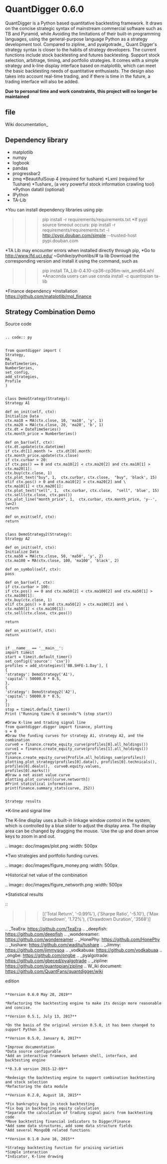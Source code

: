 QuantDigger 0.6.0
==================
    
QuantDigger is a Python based quantitative backtesting framework. It draws on the concise strategic syntax of mainstream commercial software such as TB and Pyramid, while
Avoiding the limitations of their built-in programming languages, using the general-purpose language Python as a strategy development tool. Compared to zipline_ and pyalgotrade_,
Quant Digger's strategy syntax is closer to the habits of strategy developers. The current functions include stock backtesting and futures backtesting. Support stock selection, arbitrage, timing, and portfolio strategies. It comes with a simple strategy and k-line display interface based on matplotlib, which can meet the basic backtesting needs of quantitative enthusiasts. The design also takes into account real-time trading, and if there is time in the future, a trading interface will also be added.


**Due to personal time and work constraints, this project will no longer be maintained**



file
-----
Wiki documentation_


Dependency library
-------
* matplotlib 
* numpy
* logbook
* pandas 
* progressbar2
* zmq
*BeautifulSoup 4 (required for tushare)
*Lxml (required for Tushare)
*Tushare_ (a very powerful stock information crawling tool)
*Python datatil (optional)
* IPython
* TA-Lib

*You can install dependency libraries using pip:
>>> pip install -r requirements/requirements.txt
*If pypi source timeout occurs:
>>> pip install -r requirements/requirements.txt -i  http://pypi.douban.com/simple  --trusted-host pypi.douban.com

*TA Lib may encounter errors when installed directly through pip,
*Go to http://www.lfd.uci.edu/ ~Gohlke/pythonlibs/# ta lib Download the corresponding version and install it using the command, such as
>>> pip install TA_Lib-0.4.10-cp36-cp36m-win_amd64.whl
*Anaconda users can use
>>> conda install -c quantopian ta-lib

*Finance dependency
*Installation https://github.com/matplotlib/mpl_finance


Strategy Combination Demo
-----------

Source code
~~~~

.. code:: py


from quantdigger import (
Strategy,
MA,
DateTimeSeries,
NumberSeries,
set_config,
add_strategies,
Profile
)


class DemoStrategy(Strategy):
Strategy A1

def on_init(self, ctx):
Initialize Data
ctx.ma10 = MA(ctx.close, 10, 'ma10', 'y', 1)
ctx.ma20 = MA(ctx.close, 20, 'ma20', 'b', 1)
ctx.dt = DateTimeSeries()
ctx.month_price = NumberSeries()

def on_bar(self, ctx):
ctx.dt.update(ctx.datetime)
if ctx.dt[1].month !=  ctx.dt[0].month:
ctx.month_price.update(ctx.close)
if ctx.curbar > 20:
if ctx.pos() == 0 and ctx.ma10[2] < ctx.ma20[2] and ctx.ma10[1] > ctx.ma20[1]:
ctx.buy(ctx.close, 1)
ctx.plot_text("buy", 1,  ctx.curbar, ctx.close,  "buy", 'black', 15)
elif ctx.pos() > 0 and ctx.ma10[2] > ctx.ma20[2] and \
ctx.ma10[1] < ctx.ma20[1]:
ctx.plot_text("sell", 1,  ctx.curbar, ctx.close,  "sell", 'blue', 15)
ctx.sell(ctx.close, ctx.pos())
ctx.plot_line("month_price", 1,  ctx.curbar, ctx.month_price, 'y--', lw=2)
return

def on_exit(self, ctx):
return


class DemoStrategy2(Strategy):
Strategy A2

def on_init(self, ctx):
Initialize Data
ctx.ma50 = MA(ctx.close, 50, 'ma50', 'y', 2)
ctx.ma100 = MA(ctx.close, 100, 'ma100', 'black', 2)

def on_symbol(self, ctx):
pass

def on_bar(self, ctx):
if ctx.curbar > 100:
if ctx.pos() == 0 and ctx.ma50[2] < ctx.ma100[2] and ctx.ma50[1] > ctx.ma100[1]:
ctx.buy(ctx.close, 1)
elif ctx.pos() > 0 and ctx.ma50[2] > ctx.ma100[2] and \
ctx.ma50[1] < ctx.ma100[1]:
ctx.sell(ctx.close, ctx.pos())

return

def on_exit(self, ctx):
return


if __name__ == '__main__':
import timeit
start = timeit.default_timer()
set_config({'source': 'csv'})
profiles = add_strategies(['BB.SHFE-1.Day'], [
{
'strategy': DemoStrategy('A1'),
'capital': 50000.0 * 0.5,
},
{
'strategy': DemoStrategy2('A2'),
'capital': 50000.0 * 0.5,
}
])
stop = timeit.default_timer()
Print ("Running time:% d seconds"% (stop start))

#Draw K-line and trading signal line
from quantdigger.digger import finance, plotting
s = 0
#Draw the funding curves for strategy A1, strategy A2, and the combination
curve0 = finance.create_equity_curve(profiles[0].all_holdings())
curve1 = finance.create_equity_curve(profiles[1].all_holdings())
curve = finance.create_equity_curve(Profile.all_holdings_sum(profiles))
plotting.plot_strategy(profiles[0].data(), profiles[0].technicals(),
profiles[0].deals(),  curve0.equity.values,
profiles[0].marks())
#Draw a net asset value curve
plotting.plot_curves([curve.networth])
#Print statistical information
print(finance.summary_stats(curve, 252))


Strategy results
~~~~~~~

*K-line and signal line

The K-line display uses a built-in linkage window control in the system, which is controlled by a blue slider to adjust the display area. The display area can be changed by dragging the mouse.
`Use the up and down arrow keys to zoom in and out.

.. image:: doc/images/plot.png
:width: 500px

*Two strategies and portfolio funding curves.
  
.. image:: doc/images/figure_money.png
:width: 500px

*Historical net value of the combination
  
.. image:: doc/images/figure_networth.png
:width: 500px

*Statistical results

::
       
>>> [('Total Return', '-0.99%'), ('Sharpe Ratio', '-5.10'), ('Max Drawdown', '1.72%'), ('Drawdown Duration', '3568')]


.. _TeaEra:  https://github.com/TeaEra
.. _deepfish:  https://github.com/deepfish
.. _wondereamer:  https://github.com/wondereamer
.. _HonePhy:  https://github.com/HonePhy
.. _tushare:  https://github.com/waditu/tushare
.. _Jimmy:  https://github.com/jimmysoa
.. _vodkabuaa:  https://github.com/vodkabuaa
.. _ongbe:  https://github.com/ongbe
.. _pyalgotrade:  https://github.com/gbeced/pyalgotrade
.. _zipline:  https://github.com/quantopian/zipline
.. W_iki document: https://github.com/QuantFans/quantdigger/wiki


edition
~~~~

**Version 0.6.0 May 28, 2019**

*Refactoring the backtesting engine to make its design more reasonable and concise.

**Version 0.5.1, July 13, 2017**

*On the basis of the original version 0.5.0, it has been changed to support Python 3.6

**Version 0.5.0, January 8, 2017**

*Improve documentation
*Data source configurable
*Add an interactive framework between shell, interface, and backtesting engine

**0.3.0 version 2015-12-09**

*Redesign the backtesting engine to support combination backtesting and stock selection
*Refactoring the data module

**Version 0.2.0, August 18, 2015**

*Fix bankruptcy bug in stock backtesting
*Fix bug in backtesting equity calculation
*Separate the calculation of trading signal pairs from backtesting code
*Move backtesting financial indicators to Digger/Finance
*Add some data structures, add some data structure fields
*Add several MongoDB related functions
    
**Version 0.1.0 June 16, 2015**

*Strategy backtesting function for praising varieties
*Simple interaction
*Indicator, K-line drawing
